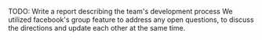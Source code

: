 TODO: Write a report describing the team's development process
We utilized facebook's group feature to address any open questions, to discuss the directions and update each other at the same time.
